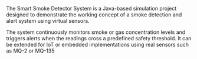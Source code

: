 The Smart Smoke Detector System is a Java-based simulation project designed to demonstrate the working concept of a smoke detection and alert system using virtual sensors.

The system continuously monitors smoke or gas concentration levels and triggers alerts when the readings cross a predefined safety threshold. It can be extended for IoT or embedded implementations using real sensors such as MQ-2 or MQ-135
